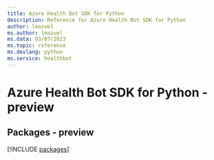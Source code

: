 ```yaml
---
title: Azure Health Bot SDK for Python
description: Reference for Azure Health Bot SDK for Python
author: lmazuel
ms.author: lmazuel
ms.data: 03/07/2023
ms.topic: reference
ms.devlang: python
ms.service: healthbot
---
```

# Azure Health Bot SDK for Python - preview
## Packages - preview
[!INCLUDE [packages](health-bot-index.md)]